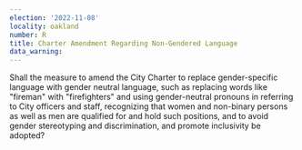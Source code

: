 ```yaml
---
election: '2022-11-08'
locality: oakland
number: R
title: Charter Amendment Regarding Non-Gendered Language
data_warning: 
---
```

Shall the measure to amend the City Charter to replace gender-specific language with gender neutral language, such as replacing words like "fireman" with "firefighters" and using gender-neutral pronouns in referring to City officers and staff, recognizing that women and non-binary persons as well as men are qualified for and hold such positions, and to avoid gender stereotyping and discrimination, and promote inclusivity be adopted?
